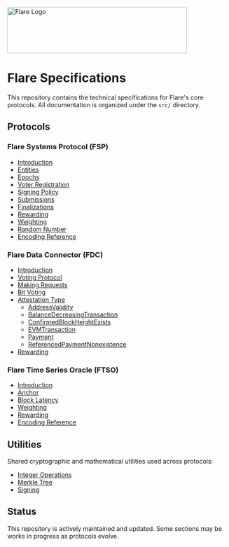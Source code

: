<p align="left">
  <a href="https://flare.network/" target="blank"><img src="https://content.flare.network/Flare-2.svg" width="410" height="106" alt="Flare Logo" /></a>
</p>

# Flare Specifications

This repository contains the technical specifications for Flare's core protocols. All documentation is organized under the `src/` directory.

## Protocols

### Flare Systems Protocol (FSP)

- [Introduction](src/FSP/Introduction.md)
- [Entities](src/FSP/Entities.md)
- [Epochs](src/FSP/Epochs.md)
- [Voter Registration](src/FSP/VoterRegistration.md)
- [Signing Policy](src/FSP/SigningPolicy.md)
- [Submissions](src/FSP/Submission.md)
- [Finalizations](src/FSP/Finalization.md)
- [Rewarding](src/FSP/Rewarding.md)
- [Weighting](src/FSP/Weighting.md)
- [Random Number](src/FSP/RandomNumber.md)
- [Encoding Reference](src/FSP/Encoding.md)

### Flare Data Connector (FDC)

- [Introduction](src/FDC/Introduction.md) 
- [Voting Protocol](src/FDC/VotingProtocol.md)
- [Making Requests](src/FDC/MakingRequest.md)
- [Bit Voting](src/FDC/BitVote.md)
- [Attestation Type](src/FDC/AttesationType.md) 
  - [AddressValidity](src/FDC/AttestationTypes/AddressValidity.md)
  - [BalanceDecreasingTransaction](src/FDC/AttestationTypes/BalanceDecreasingTransaction.md)
  - [ConfirmedBlockHeightExists](src/FDC/AttestationTypes/ConfirmedBlockHeightExists.md)
  - [EVMTransaction](src/FDC/AttestationTypes/EVMTransaction.md)
  - [Payment](src/FDC/AttestationTypes/Payment.md)
  - [ReferencedPaymentNonexistence](src/FDC/AttestationTypes/ReferencedPaymentNonexistence.md)
- [Rewarding](src/FDC/Rewarding.md)

### Flare Time Series Oracle (FTSO)

- [Introduction](src/FTSO/Introduction.md)
- [Anchor](src/FTSO/Anchor.md)
- [Block Latency](src/FTSO/BlockLatency.md)
- [Weighting](src/FTSO/Weighting.md)
- [Rewarding](src/FTSO/Rewarding.md)
- [Encoding Reference](src/FTSO/Encoding.md)

## Utilities

Shared cryptographic and mathematical utilities used across protocols:

- [Integer Operations](src/Utilities/IntOperations.md)
- [Merkle Tree](src/Utilities/MerkleTree.md)
- [Signing](src/Utilities/Signing.md)

## Status

This repository is actively maintained and updated. Some sections may be works in progress as protocols evolve.
